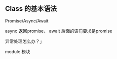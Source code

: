 ## Class 的基本语法



Promise/Async/Await

 async 返回promise， await 后面的语句要求是promise

 异常处理怎么办？」



module 模块



  
 



